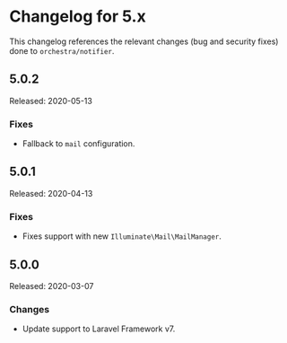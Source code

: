# Changelog for 5.x

This changelog references the relevant changes (bug and security fixes) done to `orchestra/notifier`.

## 5.0.2

Released: 2020-05-13

### Fixes

* Fallback to `mail` configuration.

## 5.0.1

Released: 2020-04-13

### Fixes

* Fixes support with new `Illuminate\Mail\MailManager`.

## 5.0.0

Released: 2020-03-07

### Changes

* Update support to Laravel Framework v7.
